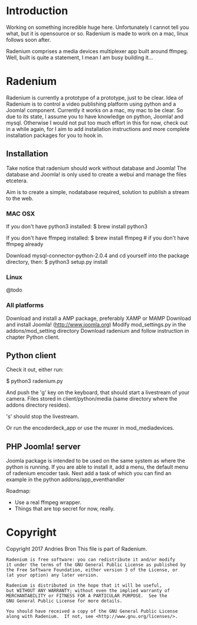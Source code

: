 # Introduction

Working on something incredible huge here. Unfortunately I cannot tell you what, but it is opensource or so.
Radenium is made to work on a mac, linux follows soon after.

Radenium comprises a media devices multiplexer app built around ffmpeg. Well, built is quite a statement, I mean I am busy building it...


# Radenium

Radenium is currently a prototype of a prototype, just to be clear.
Idea of Radenium is to control a video publishing platform using python and a Joomla! component.
Currently it works on a mac, my mac to be clear. So due to its state, I assume you to have knowledge on python, Joomla! and mysql. Otherwise I would not put too much effort in this for now, check out in a while again, for I aim to add installation instructions and more complete installation packages for you to hook in.

## Installation

Take notice that radenium should work without database and Joomla! The database and Joomla! is only used to create a webui and manage the files etcetera.

Aim is to create a simple, nodatabase required, solution to publish a stream to the web.

### MAC OSX
If you don't have python3 installed:
$ brew install python3

If you don't have ffmpeg installed:
$ brew install ffmpeg   # if you don't have ffmpeg already

Download mysql-connector-python-2.0.4 and cd yourself into the package directory, then:
$ python3 setup.py install

### Linux
@todo

### All platforms
Download and install a AMP package, preferably XAMP or MAMP
Download and install Joomla! (http://www.joomla.org)
Modify mod_settings.py in the addons/mod_setting directory
Download radenium and follow instruction in chapter Python client.


## Python client

Check it out, either run:

$ python3 radenium.py

And push the 'g' key on the keyboard, that should start a livestream of your camera. Files stored in client/python/media (same directory where the addons directory resides).

's' should stop the livestream.

Or run the encoderdeck_app or use the muxer in mod_mediadevices.

## PHP Joomla! server
Joomla package is intended to be used on the same system as where the python is running.
If you are able to install it, add a menu, the default menu of radenium encoder task. 
Next add a task of which you can find an example in the python addons/app_eventhandler




Roadmap:
- Use a real ffmpeg wrapper.
- Things that are top secret for now, really.


# Copyright

Copyright 2017 Andries Bron
This file is part of Radenium.

    Radenium is free software: you can redistribute it and/or modify
    it under the terms of the GNU General Public License as published by
    the Free Software Foundation, either version 3 of the License, or
    (at your option) any later version.

    Radenium is distributed in the hope that it will be useful,
    but WITHOUT ANY WARRANTY; without even the implied warranty of
    MERCHANTABILITY or FITNESS FOR A PARTICULAR PURPOSE.  See the
    GNU General Public License for more details.

    You should have received a copy of the GNU General Public License
    along with Radenium.  If not, see <http://www.gnu.org/licenses/>.
